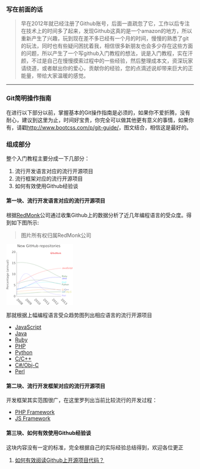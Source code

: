 ### 写在前面的话

> 早在2012年就已经注册了Github账号，后面一直疏忽了它，工作以后专注在技术上的时间多了起来，发现Github这真的是一个amazon的地方，所以重新产生了兴趣，玩到现在差不多已经有一个月的时间，慢慢的熟悉了git的玩法，同时也有些疑问困扰着我，相信很多新朋友也会多少存在这些方面的问题，所以产生了一个写github入门教程的想法，说是入门教程，实在汗颜，不过是自己在慢慢摸索过程中的一些经验，然后整理成本文，资深玩家请绕道，或者献出你的爱心，贡献你的经验，您的点滴述说却带来巨大的正能量，带给大家温暖的感觉。

---

### Git简明操作指南
在进行以下部分以前，掌握基本的Git操作指南是必须的，如果你不爱折腾，没有耐心，建议到这里为止，时间好宝贵，你完全可以做其他更有意义的事情，如果你有，请戳<http://www.bootcss.com/p/git-guide/>，图文结合，相信这是最好的。


### 组成部分

整个入门教程主要分成一下几部分：

1. 流行开发语言对应的流行开源项目
2. 流行框架对应的流行开源项目
3. 如何有效使用Github经验谈 

#### 第一块、流行开发语言对应的流行开源项目
根据[RedMonk](http://redmonk.com/dberkholz/2014/05/02/github-language-trends-and-the-fragmenting-landscape/)公司通过收集Github上的数据分析了近几年编程语言的受众度。得到如下图所示:
> 图片所有权归属RedMonk公司

![Code](/images/code-rank-1.png)

那就根据上幅编程语言受众趋势图列出相应语言的流行开源项目

- [JavaScript](javascript.md)
- [Java](java.md)
- [Ruby](ruby.md)
- [PHP](php.md)
- [Python](python.md)
- [C/C++](c-c_plus.md)
- [C#/Obj-C](obj-c.md)
- [Perl](perl.md)

#### 第二块、流行开发框架对应的流行开源项目
开发框架其实范围很广，在这里罗列出当前比较流行的开发过程：

- [PHP Framework](php-framework.md)
- [JS Framework](js-framework.md)

#### 第三块、如何有效使用Github经验谈
这块内容没有一定的标准，完全根据自己的实际经验总结得到，欢迎各位更正

1. [如何有效阅读Github上开源项目代码？](http://www.zhihu.com/question/26480537)



